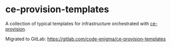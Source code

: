 # ce-provision-templates
A collection of typical templates for infrastructure orchestrated with [ce-provision](https://github.com/codeenigma/ce-provision).

Migrated to GitLab: https://gitlab.com/code-enigma/ce-provision-templates
